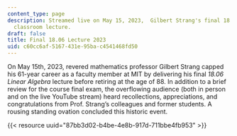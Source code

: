 ```yaml
---
content_type: page
description: Streamed live on May 15, 2023,  Gilbert Strang's final 18.06 Linear Algebra
  classroom lecture.
draft: false
title: Final 18.06 Lecture 2023
uid: c60cc6af-5167-431e-95ba-c4541468fd50
---
```

On May 15th, 2023, revered mathematics professor Gilbert Strang capped his 61-year career as a faculty member at MIT by delivering his final *18.06 Linear Algebra* lecture before retiring at the age of 88. In addition to a brief review for the course final exam, the overflowing audience (both in person and on the live YouTube stream) heard recollections, appreciations, and congratulations from Prof. Strang’s colleagues and former students. A rousing standing ovation concluded this historic event.

{{< resource uuid="87bb3d02-b4be-4e8b-917d-711bbe4fb953" >}}